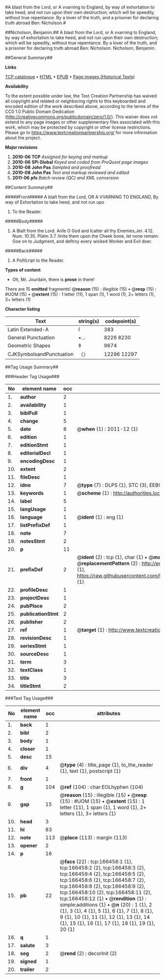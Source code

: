 #A blast from the Lord, or A vvarning to England, by way of exhortation to take heed, and not run upon their own destruction; which will be speedily, without true repentance. By a lover of the truth, and a prisoner for declaring truth abroad Ben: Nicholson.#

##Nicholson, Benjamin.##
A blast from the Lord, or A vvarning to England, by way of exhortation to take heed, and not run upon their own destruction; which will be speedily, without true repentance. By a lover of the truth, and a prisoner for declaring truth abroad Ben: Nicholson.
Nicholson, Benjamin.

##General Summary##

**Links**

[TCP catalogue](http://www.ota.ox.ac.uk/tcp/)  • 
[HTML](http://tei.it.ox.ac.uk/tcp/Texts-HTML/free/A89/A89677.html)  • 
[EPUB](http://tei.it.ox.ac.uk/tcp/Texts-EPUB/free/A89/A89677.epub) • 
[Page images (Historical Texts)](https://historicaltexts.jisc.ac.uk/eebo-99863122e)

**Availability**

To the extent possible under law, the Text Creation Partnership has waived all copyright and related or neighboring rights to this keyboarded and encoded edition of the work described above, according to the terms of the CC0 1.0 Public Domain Dedication (http://creativecommons.org/publicdomain/zero/1.0/). This waiver does not extend to any page images or other supplementary files associated with this work, which may be protected by copyright or other license restrictions. Please go to https://www.textcreationpartnership.org/ for more information about the project.

**Major revisions**

1. __2010-06__ __TCP__ *Assigned for keying and markup*
1. __2010-06__ __SPi Global__ *Keyed and coded from ProQuest page images*
1. __2010-08__ __John Pas__ *Sampled and proofread*
1. __2010-08__ __John Pas__ *Text and markup reviewed and edited*
1. __2011-06__ __pfs__ *Batch review (QC) and XML conversion*

##Content Summary##

#####Front#####
A blaſt from the Lord, OR A VVARNING TO ENGLAND, By way of Exhortation to take heed, and not run upo
1. To the Reader.

#####Body#####

1. A Blaſt from the Lord. Ariſe O God and ſcatter all thy Enemies,Jer. 4.12. Num. 10.35. Pſalm 3.7. ſmite them upon the Cheek bone, let none remain: Goe on to Judgment, and deſtroy every wicked Worker and Evil doer.

#####Back#####

1. A Poſtſcript to the Reader.

**Types of content**

  * Oh, Mr. Jourdain, there is **prose** in there!

There are 15 **omitted** fragments! 
 @__reason__ (15) : illegible (15)  •  @__resp__ (15) : #UOM (15)  •  @__extent__ (15) : 1 letter (11), 1 span (1), 1 word (1), 2+ letters (1), 3+ letters (1)

**Character listing**


|Text|string(s)|codepoint(s)|
|---|---|---|
|Latin Extended-A|ſ|383|
|General Punctuation|•…|8226 8230|
|Geometric Shapes|◊|9674|
|CJKSymbolsandPunctuation|〈〉|12296 12297|

##Tag Usage Summary##

###Header Tag Usage###

|No|element name|occ|attributes|
|---|---|---|---|
|1.|__author__|2||
|2.|__availability__|1||
|3.|__biblFull__|1||
|4.|__change__|5||
|5.|__date__|8| @__when__ (1) : 2011-12 (1)|
|6.|__edition__|1||
|7.|__editionStmt__|1||
|8.|__editorialDecl__|1||
|9.|__encodingDesc__|1||
|10.|__extent__|2||
|11.|__fileDesc__|1||
|12.|__idno__|7| @__type__ (7) : DLPS (1), STC (3), EEBO-CITATION (1), PROQUEST (1), VID (1)|
|13.|__keywords__|1| @__scheme__ (1) : http://authorities.loc.gov/ (1)|
|14.|__label__|5||
|15.|__langUsage__|1||
|16.|__language__|1| @__ident__ (1) : eng (1)|
|17.|__listPrefixDef__|1||
|18.|__note__|7||
|19.|__notesStmt__|2||
|20.|__p__|11||
|21.|__prefixDef__|2| @__ident__ (2) : tcp (1), char (1)  •  @__matchPattern__ (2) : ([0-9\-]+):([0-9IVX]+) (1), (.+) (1)  •  @__replacementPattern__ (2) : http://eebo.chadwyck.com/downloadtiff?vid=$1&page=$2 (1), https://raw.githubusercontent.com/textcreationpartnership/Texts/master/tcpchars.xml#$1 (1)|
|22.|__profileDesc__|1||
|23.|__projectDesc__|1||
|24.|__pubPlace__|2||
|25.|__publicationStmt__|2||
|26.|__publisher__|2||
|27.|__ref__|1| @__target__ (1) : http://www.textcreationpartnership.org/docs/. (1)|
|28.|__revisionDesc__|1||
|29.|__seriesStmt__|1||
|30.|__sourceDesc__|1||
|31.|__term__|3||
|32.|__textClass__|1||
|33.|__title__|3||
|34.|__titleStmt__|2||


###Text Tag Usage###

|No|element name|occ|attributes|
|---|---|---|---|
|1.|__back__|1||
|2.|__bibl__|2||
|3.|__body__|1||
|4.|__closer__|1||
|5.|__desc__|15||
|6.|__div__|4| @__type__ (4) : title_page (1), to_the_reader (1), text (1), postscript (1)|
|7.|__front__|1||
|8.|__g__|104| @__ref__ (104) : char:EOLhyphen (104)|
|9.|__gap__|15| @__reason__ (15) : illegible (15)  •  @__resp__ (15) : #UOM (15)  •  @__extent__ (15) : 1 letter (11), 1 span (1), 1 word (1), 2+ letters (1), 3+ letters (1)|
|10.|__head__|3||
|11.|__hi__|83||
|12.|__note__|113| @__place__ (113) : margin (113)|
|13.|__opener__|2||
|14.|__p__|16||
|15.|__pb__|22| @__facs__ (22) : tcp:166458:1 (1), tcp:166458:2 (2), tcp:166458:3 (2), tcp:166458:4 (2), tcp:166458:5 (2), tcp:166458:6 (2), tcp:166458:7 (2), tcp:166458:8 (2), tcp:166458:9 (2), tcp:166458:10 (2), tcp:166458:11 (2), tcp:166458:12 (1)  •  @__rendition__ (1) : simple:additions (1)  •  @__n__ (20) : 1 (1), 2 (1), 3 (1), 4 (1), 5 (1), 6 (1), 7 (1), 8 (1), 9 (1), 10 (1), 11 (1), 12 (1), 13 (1), 14 (1), 15 (1), 16 (1), 17 (1), 18 (1), 19 (1), 20 (1)|
|16.|__q__|1||
|17.|__salute__|3||
|18.|__seg__|2| @__rend__ (2) : decorInit (2)|
|19.|__signed__|1||
|20.|__trailer__|2||
